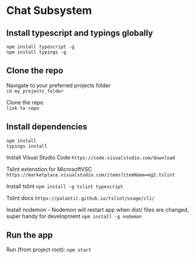 # Chat Subsystem

## Install typescript and typings globally  
`npm install typescript -g`  
`npm install typings -g` 

## Clone the repo
Navigate to your preferred projects folder  
`cd my_projects_folder`  

Clone the repo  
`link to repo`  
  
## Install dependencies  

`npm install`  
`typings install`

Install Visual Studio Code
`https://code.visualstudio.com/download`

Tslint extenstion for MicrosoftVSC
`https://marketplace.visualstudio.com/items?itemName=eg2.tslint`

Install tslint
`npm install -g tslint typescript`

Tslint docs
`https://palantir.github.io/tslint/usage/cli/`

Install nodemon - Nodemon will restart app when dist/ files are changed, super handy for development
`npm install -g nodemon`


## Run the app
Run (from project root):
`npm start`